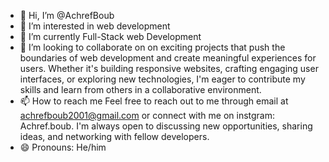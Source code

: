 - 👋 Hi, I’m @AchrefBoub
- 👀 I’m interested in web development
- 🌱 I’m currently Full-Stack web Development
- 💞️ I’m looking to collaborate on  on exciting projects that push the boundaries of web development and create meaningful experiences for users. Whether it's building responsive websites, crafting engaging user interfaces, or exploring new technologies, I'm eager to contribute my skills and learn from others in a collaborative environment.
- 📫 How to reach me Feel free to reach out to me through email at achrefboub2001@gmail.com or connect with me on instgram: Achref.boub. I'm always open to discussing new opportunities, sharing ideas, and networking with fellow developers.
- 😄 Pronouns: He/him
  

<!---
AchrefBoub/AchrefBoub is a ✨ special ✨ repository because its `README.md` (this file) appears on your GitHub profile.
You can click the Preview link to take a look at your changes.
--->

